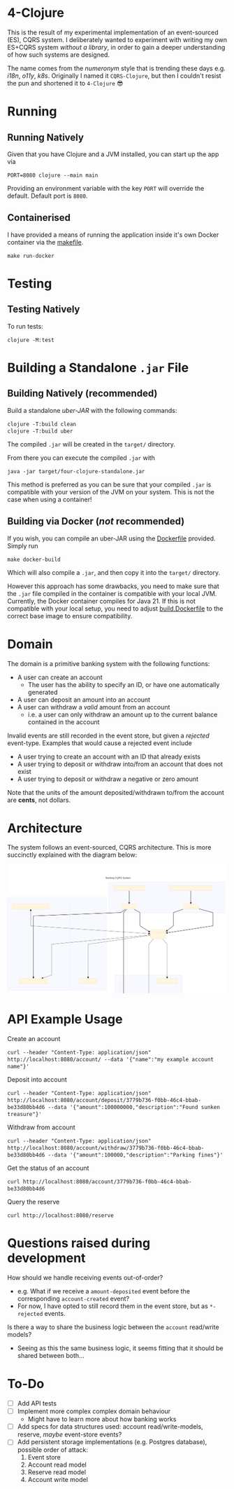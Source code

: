 4-Clojure
=========

This is the result of my experimental implementation of an event-sourced (ES), CQRS system. I deliberately wanted to experiment with writing my own ES+CQRS system *without a library*, in order to gain a deeper understanding of how such systems are designed.

The name comes from the *numeronym* style that is trending these days e.g. *i18n*, *o11y*, *k8s*. Originally I named it `CQRS-Clojure`, but then I couldn't resist the pun and shortened it to `4-Clojure` :sunglasses:

Running
=======

Running Natively
----------------

Given that you have Clojure and a JVM installed, you can start up the app via

```shell
PORT=8080 clojure --main main
```

Providing an environment variable with the key `PORT` will override the default. Default port is `8080`.

Containerised
-------------

I have provided a means of running the application inside it's own Docker container via the [makefile](makefile).

```shell
make run-docker
```

Testing
=======

Testing Natively
----------------

To run tests:

```shell
clojure -M:test
```

Building a Standalone `.jar` File
=================================

Building Natively (recommended)
-------------------------------

Build a standalone *uber-JAR* with the following commands:

```shell
clojure -T:build clean
clojure -T:build uber
```

The compiled `.jar` will be created in the `target/` directory.

From there you can execute the compiled `.jar` with

```shell
java -jar target/four-clojure-standalone.jar
```

This method is preferred as you can be sure that your compiled `.jar` is compatible with your version of the JVM on your system. This is not the case when using a container!

Building via Docker (*not* recommended)
---------------------------------------

If you wish, you can compile an uber-JAR using the [Dockerfile](containerization/build.Dockerfile) provided. Simply run

```shell
make docker-build
```

Which will also compile a `.jar`, and then copy it into the `target/` directory.

However this approach has some drawbacks, you need to make sure that the `.jar` file compiled in the container is compatible with your local JVM. Currently, the Docker container compiles for Java 21. If this is not compatible with your local setup, you need to adjust [build.Dockerfile](containerization/build.Dockerfile) to the correct base image to ensure compatibility.

Domain
======

The domain is a primitive banking system with the following functions:

- A user can create an account
    - The user has the ability to specify an ID, or have one automatically generated
- A user can deposit an amount into an account
- A user can withdraw a *valid* amount from an account
    - i.e. a user can only withdraw an amount up to the current balance contained in the account

Invalid events are still recorded in the event store, but given a *rejected* event-type. Examples that would cause a rejected event include

- A user trying to create an account with an ID that already exists
- A user trying to deposit or withdraw into/from an account that does not exist
- A user trying to deposit or withdraw a negative or zero amount

Note that the units of the amount deposited/withdrawn to/from the account are **cents**, not dollars.

Architecture
============

The system follows an event-sourced, CQRS architecture. This is more succinctly explained with the diagram below:

![CQRS Architecture](cqrs-architecture.svg "CQRS Architecture")

API Example Usage
=================

Create an account

```shell
curl --header "Content-Type: application/json" http://localhost:8080/account/ --data '{"name":"my example account name"}'
```

Deposit into account

```shell
curl --header "Content-Type: application/json" http://localhost:8080/account/deposit/3779b736-f0bb-46c4-bbab-be33d80bb4d6 --data '{"amount":100000000,"description":"Found sunken treasure"}'
```

Withdraw from account

```shell
curl --header "Content-Type: application/json" http://localhost:8080/account/withdraw/3779b736-f0bb-46c4-bbab-be33d80bb4d6 --data '{"amount":100000,"description":"Parking fines"}'
```

Get the status of an account

```shell
curl http://localhost:8080/account/3779b736-f0bb-46c4-bbab-be33d80bb4d6
```

Query the reserve

```shell
curl http://localhost:8080/reserve
```

Questions raised during development
===================================

How should we handle receiving events out-of-order?
- e.g. What if we receive a `amount-deposited` event before the corresponding `account-created` event?
- For now, I have opted to still record them in the event store, but as `*-rejected` events.

Is there a way to share the business logic between the `account` read/write models?
- Seeing as this the same business logic, it seems fitting that it should be shared between both...

To-Do
=====

- [ ] Add API tests
- [ ] Implement more complex complex domain behaviour
    - Might have to learn more about how banking works
- [ ] Add specs for data structures used: account read/write-models, reserve, *maybe* event-store events?
- [ ] Add persistent storage implementations (e.g. Postgres database), possible order of attack:
    1. Event store
    2. Account read model
    3. Reserve read model
    4. Account write model
